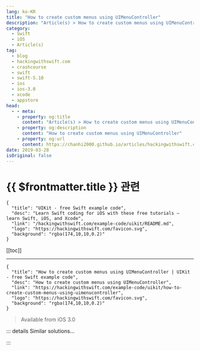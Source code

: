 ```yaml
---
lang: ko-KR
title: "How to create custom menus using UIMenuController"
description: "Article(s) > How to create custom menus using UIMenuController"
category:
  - Swift
  - iOS
  - Article(s)
tag: 
  - blog
  - hackingwithswift.com
  - crashcourse
  - swift
  - swift-5.10
  - ios
  - ios-3.0
  - xcode
  - appstore
head:
  - - meta:
    - property: og:title
      content: "Article(s) > How to create custom menus using UIMenuController"
    - property: og:description
      content: "How to create custom menus using UIMenuController"
    - property: og:url
      content: https://chanhi2000.github.io/articles/hackingwithswift.com/example-code/uikit/how-to-create-custom-menus-using-uimenucontroller.html
date: 2019-03-28
isOriginal: false
---
```


# {{ $frontmatter.title }} 관련

```component VPCard
{
  "title": "UIKit - free Swift example code",
  "desc": "Learn Swift coding for iOS with these free tutorials – learn Swift, iOS, and Xcode",
  "link": "/hackingwithswift.com/example-code/uikit/README.md",
  "logo": "https://hackingwithswift.com/favicon.svg",
  "background": "rgba(174,10,10,0.2)"
}
```

[[toc]]

---

```component VPCard
{
  "title": "How to create custom menus using UIMenuController | UIKit - free Swift example code",
  "desc": "How to create custom menus using UIMenuController",
  "link": "https://hackingwithswift.com/example-code/uikit/how-to-create-custom-menus-using-uimenucontroller",
  "logo": "https://hackingwithswift.com/favicon.svg",
  "background": "rgba(174,10,10,0.2)"
}
```

> Available from iOS 3.0

<!-- TODO: 작성 -->

<!--
iOS has a built-in menu system that, while *useful*, doesn't actually get much *use* – because users don't expect to see it, developers don't use it, thus making it even less likely that users expect to see it.

Anyway, if you want to attach multiple actions to elements in your UI – pieces of text in a text view or web view, table view rows, and so on – you might find iOS menus are for you, so you need to turn to `UIMenuController`. This has extremely simple API: you just create a `UIMenuItem` object for every action you want, then register them all and wait for the user to do something.

Below is a complete example for a view controller that has a web view inside it – you'll need to create that in your storyboard. The code sets up a new menu item named "Grok" that runs the `runGrok()` method when tapped. I've made it do something real: when the user selects some text, they tap Grok to have that printed out to the Xcode console.

Here's the code:

```swift
class ViewController: UIViewController, UITextViewDelegate {
    @IBOutlet var webView: UIWebView!

    override func viewDidLoad() {
        super.viewDidLoad()

        webView.loadHTMLString("<p>Hello, world!</p>", baseURL: nil)
        enableCustomMenu()
    }

    func enableCustomMenu() {
        let lookup = UIMenuItem(title: "Grok", action: #selector(runGrok))
        UIMenuController.shared.menuItems = [lookup]
    }

    func disableCustomMenu() {
        UIMenuController.shared.menuItems = nil
    }

    @objc func runGrok() {
        let text = webView.stringByEvaluatingJavaScript(from: "window.getSelection().toString();")
        print(text)
    }
}
```

-->

::: details Similar solutions…

<!--
/example-code/uikit/how-to-create-popover-menus-using-uipopoverpresentationcontroller">How to create popover menus using UIPopoverPresentationController 
/quick-start/swiftui/how-to-create-multi-column-lists-using-table">How to create multi-column lists using Table 
/quick-start/swiftui/swiftui-tips-and-tricks">SwiftUI tips and tricks 
/quick-start/concurrency/how-to-use-mainactor-to-run-code-on-the-main-queue">How to use @MainActor to run code on the main queue 
/quick-start/swiftui/all-swiftui-property-wrappers-explained-and-compared">All SwiftUI property wrappers explained and compared</a>
-->

:::

